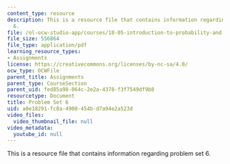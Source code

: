 ```yaml
---
content_type: resource
description: This is a resource file that contains information regarding problem set
  6.
file: /ol-ocw-studio-app/courses/18-05-introduction-to-probability-and-statistics-spring-2014/a0e18291fc8a4900454bd7a94e2a523d_MIT18_05S14_ps6.pdf
file_size: 556864
file_type: application/pdf
learning_resource_types:
- Assignments
license: https://creativecommons.org/licenses/by-nc-sa/4.0/
ocw_type: OCWFile
parent_title: Assignments
parent_type: CourseSection
parent_uid: fed85a98-064c-2e2a-4378-f3f7549df9b8
resourcetype: Document
title: Problem Set 6
uid: a0e18291-fc8a-4900-454b-d7a94e2a523d
video_files:
  video_thumbnail_file: null
video_metadata:
  youtube_id: null
---
```

This is a resource file that contains information regarding problem set 6.